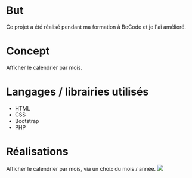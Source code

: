 # But
Ce projet a été réalisé pendant ma formation à BeCode et je l'ai amélioré.
# Concept
Afficher le calendrier par mois.
# Langages / librairies utilisés
* HTML
* CSS
* Bootstrap
* PHP
# Réalisations
Afficher le calendrier par mois, via un choix du mois / année.
![](calendrier.png)
